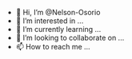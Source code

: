 - 👋 Hi, I’m @Nelson-Osorio
- 👀 I’m interested in ...
- 🌱 I’m currently learning ...
- 💞️ I’m looking to collaborate on ...
- 📫 How to reach me ...

<!---
Nelson-Osorio/Nelson-Osorio is a ✨ special ✨ repository because its `README.md` (this file) appears on your GitHub profile.
You can click the Preview link to take a look at your changes.
--->
